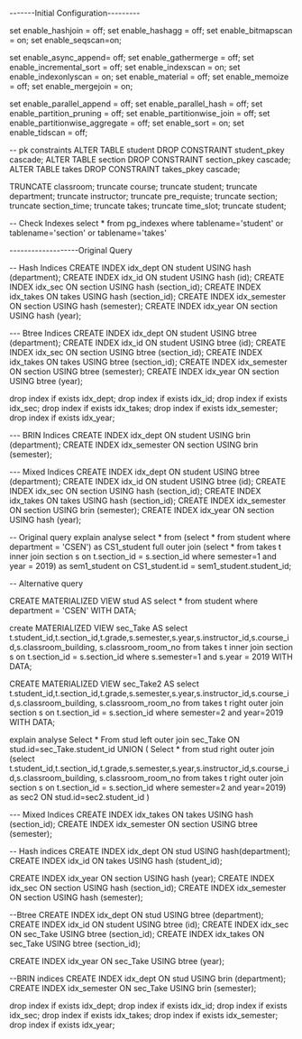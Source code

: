 
-------Initial Configuration---------

set enable_hashjoin = off;
set enable_hashagg = off;
set enable_bitmapscan = on;
set enable_seqscan=on;

set enable_async_append= off;
set enable_gathermerge = off;
set enable_incremental_sort = off;
set enable_indexscan = on;
set enable_indexonlyscan = on;
set enable_material = off;
set enable_memoize = off;
set enable_mergejoin = on;

set enable_parallel_append = off;
set enable_parallel_hash = off;
set enable_partition_pruning = off;
set enable_partitionwise_join = off;
set enable_partitionwise_aggregate = off;
set enable_sort = on;
set enable_tidscan = off;




-- pk constraints
ALTER TABLE student DROP CONSTRAINT student_pkey cascade;
ALTER TABLE section DROP CONSTRAINT section_pkey cascade;
ALTER TABLE takes DROP CONSTRAINT takes_pkey cascade;


TRUNCATE classroom;
truncate course;
truncate student;
truncate department;
truncate instructor;
truncate pre_requiste;
truncate section;
truncate section_time;
truncate takes;
truncate time_slot;
truncate student;




-- Check Indexes
select *
from pg_indexes
where tablename='student' or tablename='section' or tablename='takes'





-------------------Original Query



-- Hash Indices
CREATE INDEX idx_dept ON student 
USING hash (department);
CREATE INDEX idx_id ON student 
USING hash (id);
CREATE INDEX idx_sec ON section 
USING hash (section_id);
CREATE INDEX idx_takes ON takes 
USING hash (section_id);
CREATE INDEX idx_semester ON section
USING hash (semester);
CREATE INDEX idx_year ON section
USING hash (year);










--- Btree Indices
CREATE INDEX idx_dept ON student 
USING btree (department);
CREATE INDEX idx_id ON student 
USING btree (id);
CREATE INDEX idx_sec ON section 
USING btree (section_id);
CREATE INDEX idx_takes ON takes 
USING btree (section_id);
CREATE INDEX idx_semester ON section
USING btree (semester);
CREATE INDEX idx_year ON section
USING btree (year);













drop index if exists idx_dept;
drop index if exists idx_id;
drop index if exists idx_sec;
drop index if exists idx_takes;
drop index if exists idx_semester;
drop index if exists idx_year;






--- BRIN Indices
CREATE INDEX idx_dept ON student 
USING brin (department);
CREATE INDEX idx_semester ON section
USING brin (semester);



--- Mixed Indices
CREATE INDEX idx_dept ON student 
USING btree (department);
CREATE INDEX idx_id ON student 
USING btree (id);
CREATE INDEX idx_sec ON section 
USING hash (section_id);
CREATE INDEX idx_takes ON takes 
USING hash (section_id);
CREATE INDEX idx_semester ON section
USING brin (semester);
CREATE INDEX idx_year ON section
USING hash (year);



-- Original query
explain analyse select *
from (select *
from student
where
department = 'CSEN') as CS1_student
full outer join
(select *
from takes t inner join section s
on t.section_id = s.section_id
where semester=1
and
year = 2019) as sem1_student
on CS1_student.id = sem1_student.student_id;





-- Alternative query

CREATE MATERIALIZED VIEW stud
 AS
 select * from student
 where
 department = 'CSEN'
 WITH DATA;




 create MATERIALIZED VIEW sec_Take
 AS
 select t.student_id,t.section_id,t.grade,s.semester,s.year,s.instructor_id,s.course_id,s.classroom_building,
 s.classroom_room_no
 from takes t inner join section s
 on t.section_id = s.section_id
 where s.semester=1 and s.year = 2019
 WITH DATA;




 CREATE MATERIALIZED VIEW sec_Take2
 AS
 select t.student_id,t.section_id,t.grade,s.semester,s.year,s.instructor_id,s.course_id,s.classroom_building,
 s.classroom_room_no
 from takes t right outer join section s
 on t.section_id = s.section_id
 where semester=2 and year=2019
 WITH DATA;







 explain analyse
 Select * From stud left outer join sec_Take ON stud.id=sec_Take.student_id
 UNION 
 ( 
 Select *
 from stud right outer join
 (select t.student_id,t.section_id,t.grade,s.semester,s.year,s.instructor_id,s.course_id,s.classroom_building,
 s.classroom_room_no
 from takes t right outer join section s
 on t.section_id = s.section_id
 where semester=2 and year=2019) as sec2
 ON stud.id=sec2.student_id
 )
 
 

 
 
--- Mixed Indices 
CREATE INDEX idx_takes ON takes 
USING hash (section_id);
CREATE INDEX idx_semester ON section
USING btree (semester);
 

 
 
-- Hash indices 
 CREATE INDEX idx_dept ON stud 
USING hash(department);
CREATE INDEX idx_id ON takes 
USING hash (student_id);

CREATE INDEX idx_year ON section
USING hash (year);
CREATE INDEX idx_sec ON section 
USING hash (section_id);
CREATE INDEX idx_semester ON section
USING hash (semester);


--Btree
CREATE INDEX idx_dept ON stud 
USING btree (department);
CREATE INDEX idx_id ON student 
USING btree (id);
CREATE INDEX idx_sec ON sec_Take 
USING btree (section_id);
CREATE INDEX idx_takes ON sec_Take 
USING btree (section_id);

CREATE INDEX idx_year ON sec_Take
USING btree (year);



--BRIN indices
CREATE INDEX idx_dept ON stud 
USING brin (department);
CREATE INDEX idx_semester ON sec_Take 
USING brin (semester);



drop index if exists idx_dept;
drop index if exists idx_id;
drop index if exists idx_sec;
drop index if exists idx_takes;
drop index if exists idx_semester;
drop index if exists idx_year;






